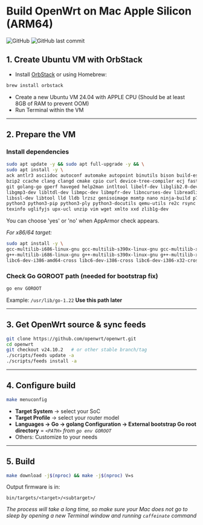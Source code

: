 # Build OpenWrt on Mac Apple Silicon (ARM64)

![GitHub](https://img.shields.io/badge/license-MIT-blue.svg) ![GitHub last commit](https://img.shields.io/github/last-commit/hhai93/Build-Openwrt-With-Mac-Apple-Silicon)

## 1. Create Ubuntu VM with OrbStack
+ Install [OrbStack](https://orbstack.dev/download/stable/latest/arm64) or using Homebrew:
```bash
brew install orbstack
```
+ Create a new Ubuntu VM 24.04 with APPLE CPU (Should be at least 8GB of RAM to prevent OOM)
+ Run Terminal within the VM
---

## 2. Prepare the VM

### Install dependencies
```bash
sudo apt update -y && sudo apt full-upgrade -y && \
sudo apt install -y \
ack antlr3 asciidoc autoconf automake autopoint binutils bison build-essential \
bzip2 ccache clang clangd cmake cpio curl device-tree-compiler ecj fastjar flex gawk gettext \
git golang-go gperf haveged help2man intltool libelf-dev libglib2.0-dev \
libgmp3-dev libltdl-dev libmpc-dev libmpfr-dev libncurses-dev libreadline-dev \
libssl-dev libtool lld lldb lrzsz genisoimage msmtp nano ninja-build p7zip p7zip-full patch pkgconf \
python3 python3-pip python3-ply python3-docutils qemu-utils re2c rsync scons squashfs-tools subversion swig \
texinfo uglifyjs upx-ucl unzip vim wget xmlto xxd zlib1g-dev
```
You can choose 'yes' or 'no' when AppArmor check appears.

*For x86/64 target:*
```bash
sudo apt install -y \
gcc-multilib-i686-linux-gnu gcc-multilib-s390x-linux-gnu gcc-multilib-x86-64-linux-gnu gcc-multilib-x86-64-linux-gnux32 \
g++-multilib-i686-linux-gnu g++-multilib-s390x-linux-gnu g++-multilib-x86-64-linux-gnu g++-multilib-x86-64-linux-gnux32 \
libc6-dev-i386-amd64-cross libc6-dev-i386-cross libc6-dev-i386-x32-cross
```
### Check Go GOROOT path (needed for bootstrap fix)
```bash
go env GOROOT
```
Example: `/usr/lib/go-1.22`
**Use this path later**

---

## 3. Get OpenWrt source & sync feeds
```bash
git clone https://github.com/openwrt/openwrt.git
cd openwrt
git checkout v24.10.2   # or other stable branch/tag
./scripts/feeds update -a
./scripts/feeds install -a
```

---

## 4. Configure build
```bash
make menuconfig
```
- **Target System** → select your SoC
- **Target Profile** → select your router model
- **Languages → Go → golang Configuration → External bootstrap Go root directory** = *`<PATH>` from `go env GOROOT`*
- Others: Customize to your needs
---

## 5. Build
```bash
make download -j$(nproc) && make -j$(nproc) V=s
```
Output firmware is in:
```
bin/targets/<target>/<subtarget>/
```

*The process will take a long time, so make sure your Mac does not go to sleep by opening a new Terminal window and running `caffeinate` command*
